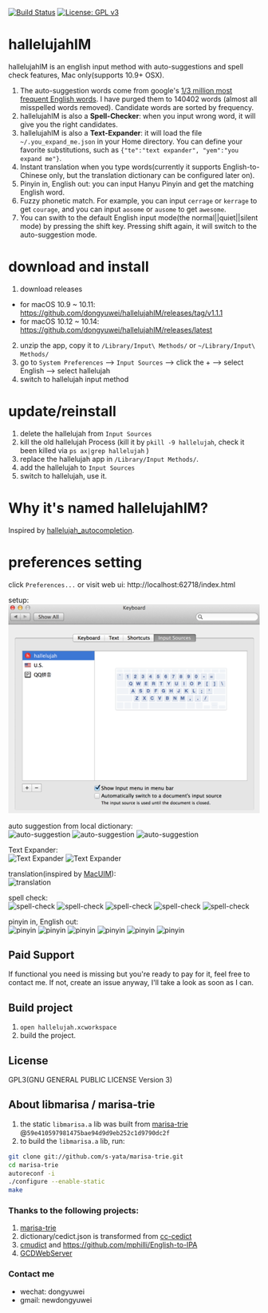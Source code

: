 [![Build Status](https://travis-ci.com/dongyuwei/hallelujahIM.svg?branch=master)](https://travis-ci.com/dongyuwei/hallelujahIM)
[![License: GPL v3](https://img.shields.io/badge/License-GPL%20v3-blue.svg)](http://www.gnu.org/licenses/gpl-3.0)

# hallelujahIM

hallelujahIM is an english input method with auto-suggestions and spell check features, Mac only(supports 10.9+ OSX).

1. The auto-suggestion words come from google's [1/3 million most frequent English words](http://norvig.com/ngrams/count_1w.txt). I have purged them to 140402 words (almost all misspelled words removed). Candidate words are sorted by frequency.
2. hallelujahIM is also a **Spell-Checker**: when you input wrong word, it will give you the right candidates.
3. hallelujahIM is also a **Text-Expander**: it will load the file `~/.you_expand_me.json` in your Home directory. You can define your favorite substitutions, such as `{"te":"text expander", "yem":"you expand me"}`.
4. Instant translation when you type words(currently it supports English-to-Chinese only, but the translation dictionary can be configured later on).
5. Pinyin in, English out: you can input Hanyu Pinyin and get the matching English word.
6. Fuzzy phonetic match. For example, you can input `cerrage` or `kerrage` to get `courage`, and you can input `aosome` or `ausome` to get `awesome`.
7. You can swith to the default English input mode(the normal||quiet||silent mode) by pressing the shift key. Pressing shift again, it will switch to the auto-suggestion mode.

# download and install

1. download releases

- for macOS 10.9 ~ 10.11: https://github.com/dongyuwei/hallelujahIM/releases/tag/v1.1.1
- for macOS 10.12 ~ 10.14: https://github.com/dongyuwei/hallelujahIM/releases/latest

2. unzip the app, copy it to `/Library/Input\ Methods/` or `~/Library/Input\ Methods/`
3. go to `System Preferences` --> `Input Sources` --> click the + --> select English --> select hallelujah
4. switch to hallelujah input method

# update/reinstall

1. delete the hallelujah from `Input Sources`
2. kill the old hallelujah Process (kill it by `pkill -9 hallelujah`, check it been killed via `ps ax|grep hallelujah` )
3. replace the hallelujah app in `/Library/Input Methods/`.
4. add the hallelujah to `Input Sources`
5. switch to hallelujah, use it.

# Why it's named hallelujahIM?

Inspired by [hallelujah_autocompletion](https://daringfireball.net/2006/10/hallelujah_autocompletion).

# preferences setting

click `Preferences...` or visit web ui: http://localhost:62718/index.html

setup:<br/>
![setup](https://github.com/dongyuwei/NumberInput_IMKit_Sample/blob/master/object-c/hallelujahIM/snapshots/setup.png?raw=true)

auto suggestion from local dictionary:<br/>
![auto-suggestion](https://github.com/dongyuwei/hallelujahIM/blob/master/snapshots/suggestions.png)
![auto-suggestion](https://github.com/dongyuwei/hallelujahIM/blob/master/snapshots/suggestions2.png)
![auto-suggestion](https://github.com/dongyuwei/hallelujahIM/blob/master/snapshots/suggestions3.png)

Text Expander: <br/>
![Text Expander](https://github.com/dongyuwei/hallelujahIM/blob/textExpander/snapshots/text_expander1.png)
![Text Expander](https://github.com/dongyuwei/hallelujahIM/blob/textExpander/snapshots/text_expander2.png)

translation(inspired by [MacUIM](https://github.com/uim/uim/wiki/WhatsUim)):<br/>
![translation](https://github.com/dongyuwei/hallelujahIM/blob/master/snapshots/translation.png)

spell check:<br/>
![spell-check](https://github.com/dongyuwei/hallelujahIM/blob/master/snapshots/check.png)
![spell-check](https://github.com/dongyuwei/hallelujahIM/blob/master/snapshots/check2.png)
![spell-check](https://github.com/dongyuwei/hallelujahIM/blob/master/snapshots/check3.png)
![spell-check](https://github.com/dongyuwei/hallelujahIM/blob/master/snapshots/check4.png)
![spell-check](https://github.com/dongyuwei/hallelujahIM/blob/master/snapshots/check5.png)

pinyin in, English out: <br/>
![pinyin](https://github.com/dongyuwei/hallelujahIM/blob/master/snapshots/gaoji.png)
![pinyin](https://github.com/dongyuwei/hallelujahIM/blob/master/snapshots/binmayong.png)
![pinyin](https://github.com/dongyuwei/hallelujahIM/blob/master/snapshots/kexikehe.png)
![pinyin](https://github.com/dongyuwei/hallelujahIM/blob/master/snapshots/laozi.png)
![pinyin](https://github.com/dongyuwei/hallelujahIM/blob/master/snapshots/roujiamo.png)
![pinyin](https://github.com/dongyuwei/hallelujahIM/blob/master/snapshots/xiangbudao.png)

## Paid Support

If functional you need is missing but you're ready to pay for it, feel free to contact me. If not, create an issue anyway, I'll take a look as soon as I can.

## Build project

1. `open hallelujah.xcworkspace`
2. build the project.

## License
GPL3(GNU GENERAL PUBLIC LICENSE Version 3)

## About libmarisa / marisa-trie

1. the static `libmarisa.a` lib was built from [marisa-trie](https://github.com/s-yata/marisa-trie) @`59e410597981475bae94d9d9eb252c1d9790dc2f`
2. to build the `libmarisa.a` lib, run:

```bash
git clone git://github.com/s-yata/marisa-trie.git
cd marisa-trie
autoreconf -i
./configure --enable-static
make
```

### Thanks to the following projects:

1. [marisa-trie](https://github.com/s-yata/marisa-trie)
2. dictionary/cedict.json is transformed from [cc-cedict](https://cc-cedict.org/wiki/)
3. [cmudict](http://www.speech.cs.cmu.edu/cgi-bin/cmudict) and https://github.com/mphilli/English-to-IPA
4. [GCDWebServer](https://github.com/swisspol/GCDWebServer)

### Contact me
- wechat: dongyuwei
- gmail: newdongyuwei
